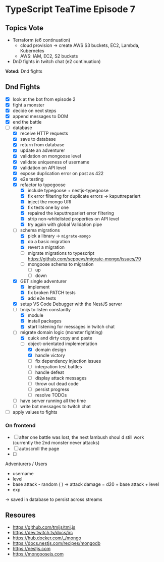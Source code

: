 # TypeScript TeaTime Episode 7

## Topics Vote

- Terraform (e6 continuation)
  - cloud provision -> create AWS S3 buckets, EC2, Lambda, Kubernetes
  - AWS: IAM, EC2, S2 buckets
- DnD fights in twitch chat (e2 continuation)

**Voted:** Dnd fights

## Dnd Fights

- [x] look at the bot from episode 2
- [x] fight a monster
- [x] decide on next steps
- [x] append messages to DOM
- [x] end the battle
- [ ] database
  - [x] receive HTTP requests
  - [x] save to database
  - [x] return from database
  - [x] update an adventurer
  - [x] validation on mongoose level
  - [x] validate uniqueness of username
  - [x] validation on API level
  - [x] expose duplication error on post as 422
  - [x] e2e testing
  - [x] refactor to typegoose
    - [x] include typegoose + nestjs-typegoose
    - [x] fix error filtering for duplicate errors -> kaputtrepariert
    - [x] inject the mongo URI
    - [x] fix tests one by one
    - [x] repaired the kaputtrepariert error filtering
    - [x] strip non-whitelisted properties on API level
    - [x] try again with global Validation pipe
  - [ ] schema migrations
    - [x] pick a library -> `migrate-mongo`
    - [x] do a basic migration
    - [x] revert a migration
    - [ ] migrate migrations to typescript <https://github.com/seppevs/migrate-mongo/issues/79>
    - [ ] mongoose schema to migration
      - [ ] up
      - [ ] down
  - [x] GET single adventurer
    - [x] implement
    - [x] fix broken PATCH tests
    - [x] add e2e tests
  - [x] setup VS Code Debugger with the NestJS server
  - [ ] tmijs to listen constantly
    - [x] module
    - [x] install packages
    - [x] start listening for messages in twitch chat
  - [ ] migrate domain logic (monster fighting)
    - [x] quick and dirty copy and paste
    - [ ] object-orientated implementation
      - [x] domain design
      - [x] handle victory
      - [ ] fix dependency injection issues
      - [ ] integration test battles
      - [ ] handle defeat
      - [ ] display attack messages
      - [ ] throw out dead code
      - [ ] persist progress
      - [ ] resolve TODOs
  - [ ] have server running all the time
  - [ ] write bot messages to twitch chat
- [ ] apply values to fights

### On frontend

- [ ] after one battle was lost, the next !ambush shoul d still work (currently the 2nd monster never attacks)
- [ ] autoscroll the page
- [ ]

Adventurers / Users

- username
- level
- base attack - random ( ) -> attack damage = d20 + base attack + level
- exp

-> saved in database to persist across streams

## Resoures

- <https://github.com/tmijs/tmi.js>
- <https://dev.twitch.tv/docs/irc>
- <https://hub.docker.com/_/mongo>
- <https://docs.nestjs.com/recipes/mongodb>
- <https://nestjs.com>
- <https://mongoosejs.com>
